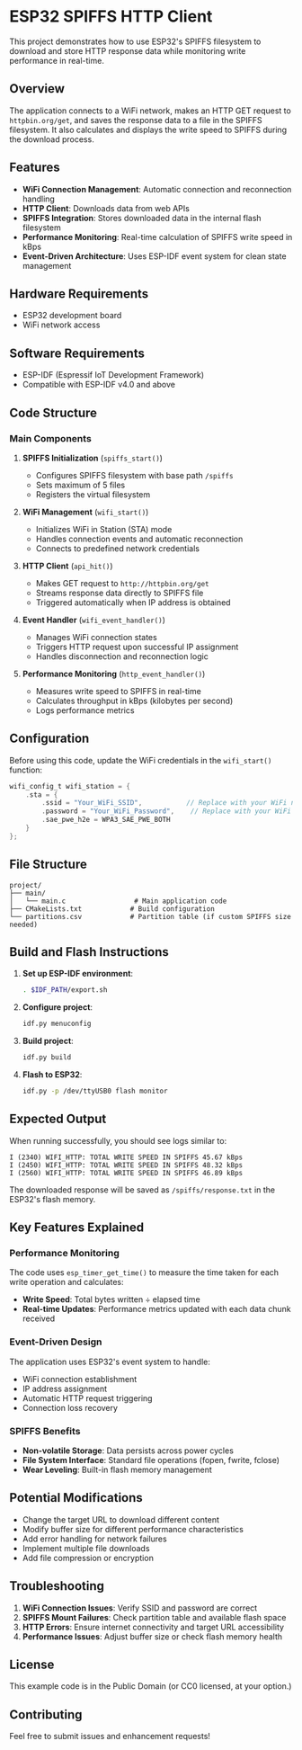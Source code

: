 # ESP32 SPIFFS HTTP Client 

This project demonstrates how to use ESP32's SPIFFS filesystem to download and store HTTP response data while monitoring write performance in real-time.

## Overview

The application connects to a WiFi network, makes an HTTP GET request to `httpbin.org/get`, and saves the response data to a file in the SPIFFS filesystem. It also calculates and displays the write speed to SPIFFS during the download process.

## Features

- **WiFi Connection Management**: Automatic connection and reconnection handling
- **HTTP Client**: Downloads data from web APIs
- **SPIFFS Integration**: Stores downloaded data in the internal flash filesystem
- **Performance Monitoring**: Real-time calculation of SPIFFS write speed in kBps
- **Event-Driven Architecture**: Uses ESP-IDF event system for clean state management

## Hardware Requirements

- ESP32 development board
- WiFi network access

## Software Requirements

- ESP-IDF (Espressif IoT Development Framework)
- Compatible with ESP-IDF v4.0 and above

## Code Structure

### Main Components

1. **SPIFFS Initialization** (`spiffs_start()`)
   - Configures SPIFFS filesystem with base path `/spiffs`
   - Sets maximum of 5 files
   - Registers the virtual filesystem

2. **WiFi Management** (`wifi_start()`)
   - Initializes WiFi in Station (STA) mode
   - Handles connection events and automatic reconnection
   - Connects to predefined network credentials

3. **HTTP Client** (`api_hit()`)
   - Makes GET request to `http://httpbin.org/get`
   - Streams response data directly to SPIFFS file
   - Triggered automatically when IP address is obtained

4. **Event Handler** (`wifi_event_handler()`)
   - Manages WiFi connection states
   - Triggers HTTP request upon successful IP assignment
   - Handles disconnection and reconnection logic

5. **Performance Monitoring** (`http_event_handler()`)
   - Measures write speed to SPIFFS in real-time
   - Calculates throughput in kBps (kilobytes per second)
   - Logs performance metrics

## Configuration

Before using this code, update the WiFi credentials in the `wifi_start()` function:

```c
wifi_config_t wifi_station = {
    .sta = {
        .ssid = "Your_WiFi_SSID",           // Replace with your WiFi name
        .password = "Your_WiFi_Password",    // Replace with your WiFi password
        .sae_pwe_h2e = WPA3_SAE_PWE_BOTH
    }
};
```

## File Structure

```
project/
├── main/
│   └── main.c                 # Main application code
├── CMakeLists.txt            # Build configuration
└── partitions.csv            # Partition table (if custom SPIFFS size needed)
```

## Build and Flash Instructions

1. **Set up ESP-IDF environment**:
   ```bash
   . $IDF_PATH/export.sh
   ```

2. **Configure project**:
   ```bash
   idf.py menuconfig
   ```

3. **Build project**:
   ```bash
   idf.py build
   ```

4. **Flash to ESP32**:
   ```bash
   idf.py -p /dev/ttyUSB0 flash monitor
   ```

## Expected Output

When running successfully, you should see logs similar to:

```
I (2340) WIFI_HTTP: TOTAL WRITE SPEED IN SPIFFS 45.67 kBps
I (2450) WIFI_HTTP: TOTAL WRITE SPEED IN SPIFFS 48.32 kBps
I (2560) WIFI_HTTP: TOTAL WRITE SPEED IN SPIFFS 46.89 kBps
```

The downloaded response will be saved as `/spiffs/response.txt` in the ESP32's flash memory.

## Key Features Explained

### Performance Monitoring
The code uses `esp_timer_get_time()` to measure the time taken for each write operation and calculates:
- **Write Speed**: Total bytes written ÷ elapsed time
- **Real-time Updates**: Performance metrics updated with each data chunk received

### Event-Driven Design
The application uses ESP32's event system to handle:
- WiFi connection establishment
- IP address assignment
- Automatic HTTP request triggering
- Connection loss recovery

### SPIFFS Benefits
- **Non-volatile Storage**: Data persists across power cycles
- **File System Interface**: Standard file operations (fopen, fwrite, fclose)
- **Wear Leveling**: Built-in flash memory management

## Potential Modifications

- Change the target URL to download different content
- Modify buffer size for different performance characteristics
- Add error handling for network failures
- Implement multiple file downloads
- Add file compression or encryption

## Troubleshooting

1. **WiFi Connection Issues**: Verify SSID and password are correct
2. **SPIFFS Mount Failures**: Check partition table and available flash space
3. **HTTP Errors**: Ensure internet connectivity and target URL accessibility
4. **Performance Issues**: Adjust buffer size or check flash memory health

## License

This example code is in the Public Domain (or CC0 licensed, at your option.)

## Contributing

Feel free to submit issues and enhancement requests!
